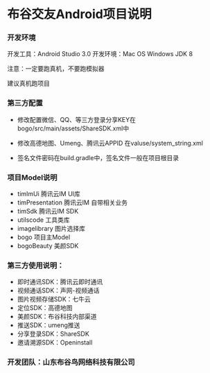 # 布谷交友Android项目说明

### 开发环境
开发工具：Android Studio 3.0 
开发环境：Mac OS Windows
JDK 8

注意：一定要跑真机，不要跑模拟器

建议真机跑项目


### 第三方配置

- 修改配置微信、QQ、等三方登录分享KEY在 bogo/src/main/assets/ShareSDK.xml中

- 修改高德地图、Umeng、腾讯云APPID 在valuse/system_string.xml

- 签名文件密码在build.gradle中，签名文件一般在项目根目录

### 项目Model说明

- timImUi 腾讯云IM UI库
- timPresentation 腾讯云IM 自带相关业务
- timSdk 腾讯云IM SDK
- utilscode 工具类库
- imagelibrary 图片选择库
- bogo 项目主Model
- bogoBeauty 美颜SDK

### 第三方使用说明：

* 即时通讯SDK：腾讯云即时通讯
* 视频通话SDK：声网-视频通话
* 图片视频存储SDK：七牛云
* 定位SDK：高德地图
* 美颜SDK：布谷科技内部渠道
* 推送SDK：umeng推送
* 分享登录SDK：ShareSDK
* 邀请溯源SDK：Openinstall




### 开发团队：山东布谷鸟网络科技有限公司